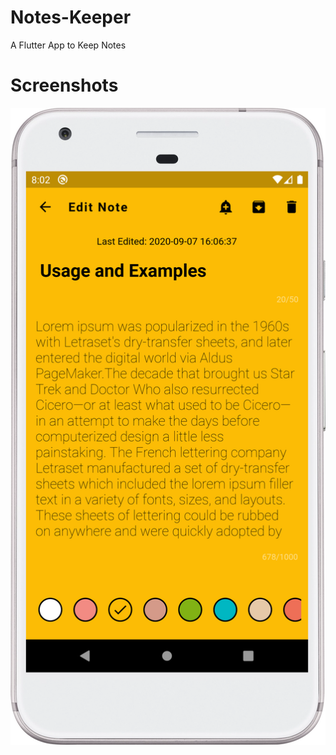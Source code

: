 # Notes-Keeper
A Flutter App to Keep Notes

# Screenshots
![300x600](https://github.com/testuser2212/test-project/blob/master/screenshots/device-2020-09-08-200335.png)


